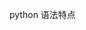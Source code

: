 <!--
 * @author: Iris
 * @Github: https://github.com/Ediath-Wu
 * @Date: 2021-10-11 12:31:16
-->

python 语法特点
